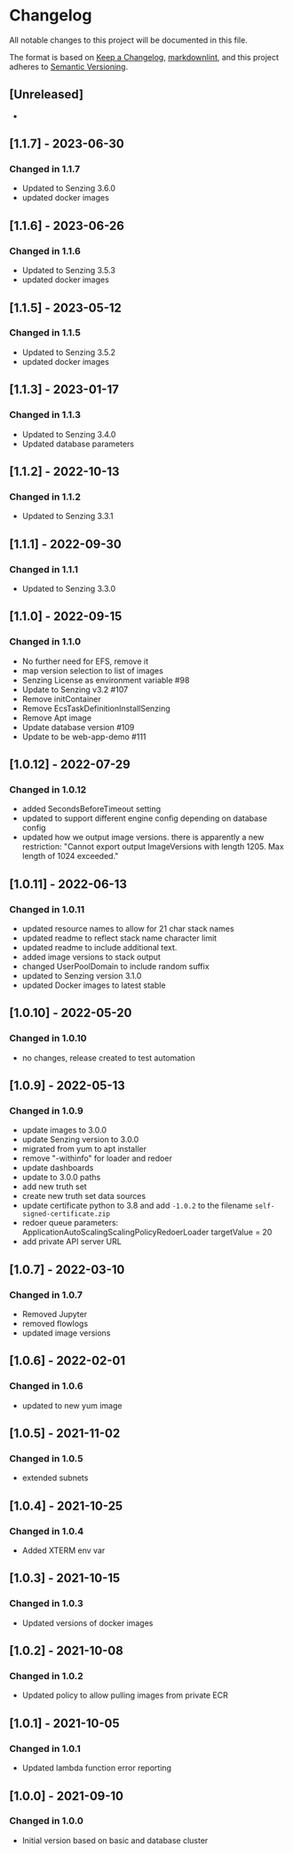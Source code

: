 # Changelog

All notable changes to this project will be documented in this file.

The format is based on [Keep a Changelog](https://keepachangelog.com/en/1.0.0/),
[markdownlint](https://dlaa.me/markdownlint/),
and this project adheres to [Semantic Versioning](https://semver.org/spec/v2.0.0.html).

## [Unreleased]

-

## [1.1.7] - 2023-06-30

### Changed in 1.1.7

- Updated to Senzing 3.6.0
- updated docker images

## [1.1.6] - 2023-06-26

### Changed in 1.1.6

- Updated to Senzing 3.5.3
- updated docker images

## [1.1.5] - 2023-05-12

### Changed in 1.1.5

- Updated to Senzing 3.5.2
- updated docker images

## [1.1.3] - 2023-01-17

### Changed in 1.1.3

- Updated to Senzing 3.4.0
- Updated database parameters

## [1.1.2] - 2022-10-13

### Changed in 1.1.2

- Updated to Senzing 3.3.1

## [1.1.1] - 2022-09-30

### Changed in 1.1.1

- Updated to Senzing 3.3.0

## [1.1.0] - 2022-09-15

### Changed in 1.1.0

- No further need for EFS, remove it
- map version selection to list of images
- Senzing License as environment variable #98
- Update to Senzing v3.2 #107
- Remove initContainer
- Remove EcsTaskDefinitionInstallSenzing
- Remove Apt image
- Update database version #109
- Update to be web-app-demo #111

## [1.0.12] - 2022-07-29

### Changed in 1.0.12

- added SecondsBeforeTimeout setting
- updated to support different engine config depending on database config
- updated how we output image versions.  there is apparently a new restriction: "Cannot export output ImageVersions with length 1205. Max length of 1024 exceeded."

## [1.0.11] - 2022-06-13

### Changed in 1.0.11

- updated resource names to allow for 21 char stack names
- updated readme to reflect stack name character limit
- updated readme to include additional text.
- added image versions to stack output
- changed UserPoolDomain to include random suffix
- updated to Senzing version 3.1.0
- updated Docker images to latest stable

## [1.0.10] - 2022-05-20

### Changed in 1.0.10

- no changes, release created to test automation

## [1.0.9] - 2022-05-13

### Changed in 1.0.9

- update images to 3.0.0
- update Senzing version to 3.0.0
- migrated from yum to apt installer
- remove "-withinfo" for loader and redoer
- update dashboards
- update to 3.0.0 paths
- add new truth set
- create new truth set data sources
- update certificate python to 3.8 and add `-1.0.2` to the filename `self-signed-certificate.zip`
- redoer queue parameters: ApplicationAutoScalingScalingPolicyRedoerLoader targetValue = 20
- add private API server URL

## [1.0.7] - 2022-03-10

### Changed in 1.0.7

- Removed Jupyter
- removed flowlogs
- updated image versions

## [1.0.6] - 2022-02-01

### Changed in 1.0.6

- updated to new yum image

## [1.0.5] - 2021-11-02

### Changed in 1.0.5

- extended subnets

## [1.0.4] - 2021-10-25

### Changed in 1.0.4

- Added XTERM env var

## [1.0.3] - 2021-10-15

### Changed in 1.0.3

- Updated versions of docker images

## [1.0.2] - 2021-10-08

### Changed in 1.0.2

- Updated policy to allow pulling images from private ECR

## [1.0.1] - 2021-10-05

### Changed in 1.0.1

- Updated lambda function error reporting

## [1.0.0] - 2021-09-10

### Changed in 1.0.0

- Initial version based on basic and database cluster
